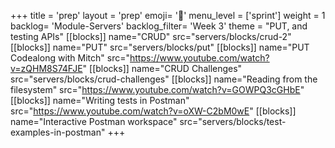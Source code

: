 +++
title = 'prep'
layout = 'prep'
emoji= '📝'
menu_level = ['sprint']
weight = 1
backlog= 'Module-Servers'
backlog_filter= 'Week 3'
theme = "PUT, and testing APIs"
[[blocks]]
name="CRUD"
src="servers/blocks/crud-2"
[[blocks]]
name="PUT"
src="servers/blocks/put"
[[blocks]]
name="PUT Codealong with Mitch"
src="https://www.youtube.com/watch?v=zQHM8S74FJE"
[[blocks]]
name="CRUD Challenges"
src="servers/blocks/crud-challenges"
[[blocks]]
name="Reading from the filesystem"
src="https://www.youtube.com/watch?v=GOWPQ3cGHbE"
[[blocks]]
name="Writing tests in Postman"
src="https://www.youtube.com/watch?v=oXW-C2bM0wE"
[[blocks]]
name="Interactive Postman workspace"
src="servers/blocks/test-examples-in-postman"
+++
